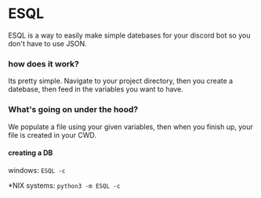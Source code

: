 # ESQL

ESQL is a way to easily make simple datebases for your discord bot so you don't have to use JSON. 

### how does it work? 

Its pretty simple. Navigate to your project directory, then you create a datebase, then feed in the variables you want to have.


### What's going on under the hood?

We populate a file using your given variables, then when you finish up, your file is created in your CWD.

#### creating a DB

windows:
```ESQL -c```

*NIX systems:
```python3 -m ESQL -c```

